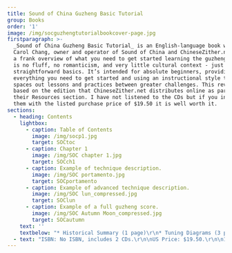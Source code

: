 ```yaml
---
title: Sound of China Guzheng Basic Tutorial
group: Books
order: '1'
image: /img/socguzhengtutorialbookcover-page.jpg
firstparagraph: >-
  _Sound of China Guzheng Basic Tutorial_ is an English-language book written by
  Carol Chang, owner and operator of Sound of China and ChineseZither.net. It is
  a frank overview of what you need to get started learning the guzheng. There
  is no fluff, no romanticism, and very little cultural context - just the
  straightforward basics. It’s intended for absolute beginners, providing
  everything you need to get started and using an instructional style that
  spaces out lessons and practices between greater challenges. This review is
  based on the edition that ChineseZither.net distributes online as part of
  their Resources section. I have not listened to the CDs but if you include
  them with the listed purchase price of $19.50 it is well worth it.
sections:
  - heading: Contents
    lightbox:
      - caption: Table of Contents
        image: /img/socp1.jpg
        target: SOCtoc
      - caption: Chapter 1
        image: /img/SOC chapter 1.jpg
        target: SOCch1
      - caption: Example of technique description.
        image: /img/SOC portamento.jpg
        target: SOCportamento
      - caption: Example of advanced technique description.
        image: /img/SOC lun_compressed.jpg
        target: SOClun
      - caption: Example of a full guzheng score.
        image: /img/SOC Autumn Moon_compressed.jpg
        target: SOCautumn
    text: ''
    textbelow: "* Historical Summary (1 page)\r\n* Tuning Diagrams (3 p)\r\n* Introduction to Jianpu Notation (1 p)\r\n* Picks and posture (2 p, with color photos)\r\n* String numbering diagram (1 p)\r\n* And the music:\r\n  * 13 Lessons Covering\r\n  * 31 drills\r\n  * 32 practice songs\r\n  * 29 techniques.\n  * Most lessons contain 1-2 pages of guidance and information about technique. \n  * 12 named songs ranging from 1 to 6 pages in length."
  - text: "ISBN: No ISBN, includes 2 CDs.\r\n\nUS Price: $19.50.\r\n\n107 Pages, 8.5”x11”.\n\n2011 Printing, Second Edition. Reviewed January 2019. \r\n\nListed as Volume 1, but no Volume 2 currently exists."
---
```


